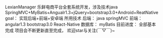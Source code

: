 # 
LexianManager
乐鲜电商平台全套系统开发，涉及技术java SpringMVC+MyBatis+Angualr1.3+jQuery+bootstrap3.0+Android+ReatNative
goal： 实现后端+前端+安卓端
所用技术
后端：
java springMVC
前端：
angular1.3
bootstrap3.0
React-Native
数据库：
myBatis
目前进度：
全部基本完成
项目会不断更新直至完成，
欢迎star与关注(￣▽￣)~
